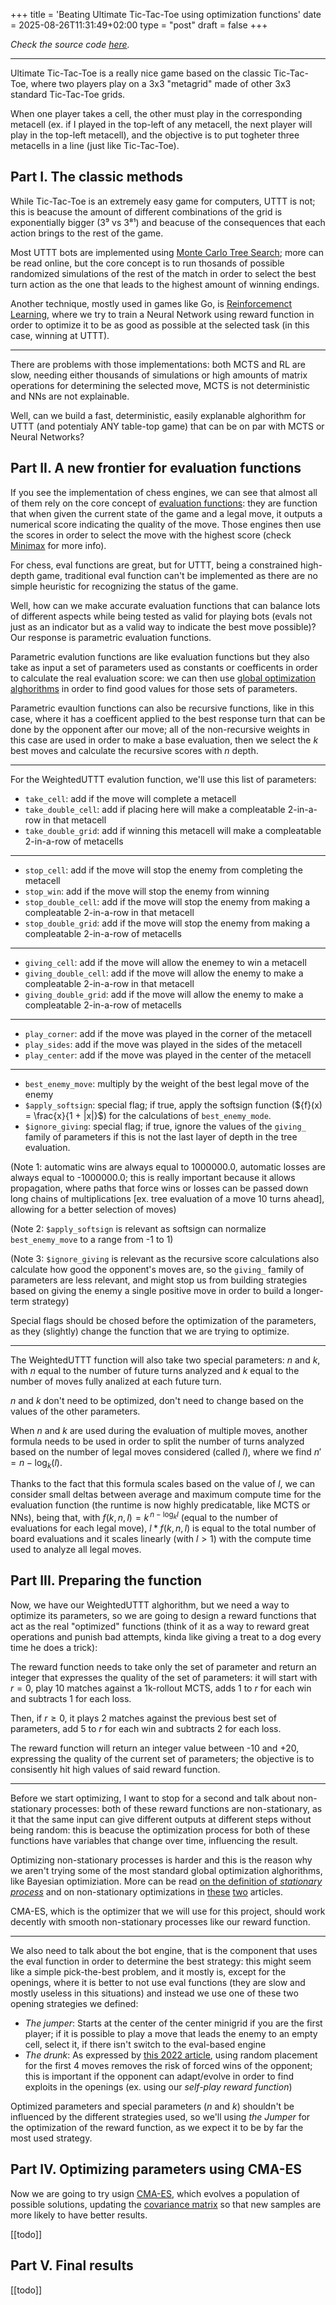 +++
title = 'Beating Ultimate Tic-Tac-Toe using optimization functions'
date = 2025-08-26T11:31:49+02:00
type = "post"
draft = false
+++

*Check the source code [here](https://github.com/gi-dellav/WeightedUTTT).*


---


Ultimate Tic-Tac-Toe is a really nice game based on the classic Tic-Tac-Toe, where two players play on a 3x3 "metagrid" made of other 3x3 standard Tic-Tac-Toe grids.

When one player takes a cell, the other must play in the corresponding metacell (ex. if I played in the top-left of any metacell, the next player will play in the top-left metacell), and the objective is to put togheter three metacells in a line (just like Tic-Tac-Toe).

## Part I. The classic methods

While Tic-Tac-Toe is an extremely easy game for computers, UTTT is not; this is beacuse the amount of different combinations of the grid is exponentially bigger (3⁹ vs 3⁸¹) and beacuse of the consequences that each action brings to the rest of the game.

Most UTTT bots are implemented using [Monte Carlo Tree Search](https://en.wikipedia.org/wiki/Monte_Carlo_tree_search); more can be read online, but the core concept is to run thosands of possible randomized simulations of the rest of the match in order to select the best turn action as the one that leads to the highest amount of winning endings.

Another technique, mostly used in games like Go, is [Reinforcemenct Learning](https://en.wikipedia.org/wiki/Reinforcement_learning), where we try to train a Neural Network using reward function in order to optimize it to be as good as possible at the selected task (in this case, winning at UTTT).

---

There are problems with those implementations: both MCTS and RL are slow, needing either thousands of simulations or high amounts of matrix operations for determining the selected move, MCTS is not deterministic and NNs are not explainable.

Well, can we build a fast, deterministic, easily explanable alghorithm for UTTT (and potentialy ANY table-top game) that can be on par with MCTS or Neural Networks?

## Part II. A new frontier for evaluation functions

If you see the implementation of chess engines, we can see that almost all of them rely on the core concept of [evaluation functions](https://en.wikipedia.org/wiki/Evaluation_function): they are function that when given the current state of the game and a legal move, it outputs a numerical score indicating the quality of the move. Those engines then use the scores in order to select the move with the highest score (check [Minimax](https://en.wikipedia.org/wiki/Minimax) for more info).

For chess, eval functions are great, but for UTTT, being a constrained high-depth game, traditional eval function can't be implemented as there are no simple heuristic for recognizing the status of the game.

Well, how can we make accurate evaluation functions that can balance lots of different aspects while being tested as valid for playing bots (evals not just as an indicator but as a valid way to indicate the best move possible)? Our response is parametric evaluation functions.

Parametric evalution functions are like evaluation functions but they also take as input a set of parameters used as constants or coefficents in order to calculate the real evaluation score: we can then use [global optimization alghorithms](https://en.wikipedia.org/wiki/Global_optimization) in order to find good values for those sets of parameters.

Parametric evaultion functions can also be recursive functions, like in this case, where it has a coefficent applied to the best response turn that can be done by the opponent after our move; all of the non-recursive weights in this case are used in order to make a base evaluation, then we select the *k* best moves and calculate the recursive scores with *n* depth.

---


For the WeightedUTTT evalution function, we'll use this list of parameters:

- `take_cell`: add if the move will complete a metacell
- `take_double_cell`: add if placing here will make a compleatable 2-in-a-row in that metacell
- `take_double_grid`: add if winning this metacell will make a compleatable 2-in-a-row of metacells

---

- `stop_cell`: add if the move will stop the enemy from completing the metacell
- `stop_win`: add if the move will stop the enemy from winning
- `stop_double_cell`: add if the move will stop the enemy from making a compleatable 2-in-a-row in that metacell
- `stop_double_grid`: add if the move will stop the enemy from making a compleatable 2-in-a-row of metacells

---

- `giving_cell`: add if the move will allow the enemey to win a metacell
- `giving_double_cell`: add if the move will allow the enemy to make a compleatable 2-in-a-row in that metacell
- `giving_double_grid`: add if the move will allow the enemy to make a compleatable 2-in-a-row of metacells

---

- `play_corner`: add if the move was played in the corner of the metacell
- `play_sides`: add if the move was played in the sides of the metacell
- `play_center`: add if the move was played in the center of the metacell

---

- `best_enemy_move`: multiply by the weight of the best legal move of the enemy
- `$apply_softsign`: special flag; if true, apply the softsign function ($\{f}(x) = \frac{x}{1 + |x|}$) for the calculations of `best_enemy_mode`.
- `$ignore_giving`: special flag; if true, ignore the values of the `giving_` family of parameters if this is not the last layer of depth in the tree evaluation.

(Note 1: automatic wins are always equal to 1000000.0, automatic losses are always equal to -1000000.0; this is really important because it allows propagation, where paths that force wins or losses can be passed down long chains of multiplications [ex. tree evaluation of a move 10 turns ahead], allowing for a better selection of moves)

(Note 2: `$apply_softsign` is relevant as softsign can normalize `best_enemy_move` to a range from -1 to 1)

(Note 3: `$ignore_giving` is relevant as the recursive score calculations also calculate how good the opponent's moves are, so the `giving_` family of parameters are less relevant, and might stop us from building strategies based on giving the enemy a single positive move in order to build a longer-term strategy)

Special flags should be chosed before the optimization of the parameters, as they (slightly) change the function that we are trying to optimize.

---


The WeightedUTTT function will also take two special parameters: *n* and *k*, with *n* equal to the number of future turns analyzed and *k* equal to the number of moves fully analized at each future turn.

*n* and *k* don't need to be optimized, don't need to change based on the values of the other parameters.

When *n* and *k* are used during the evaluation of multiple moves, another formula needs to be used in order to split the number of turns analyzed based on the number of legal moves considered (called *l*), where we find $n' = n - \log_k(l)$.

Thanks to the fact that this formula scales based on the value of *l*, we can consider small deltas between average and maximum compute time for the evaluation function (the runtime is now highly predicatable, like MCTS or NNs), being that, with $f(k,n,l) = k^{\,n - \log_k l}$ (equal to the number of evaluations for each legal move), $l*f(k,n,l)$ is equal to the total number of board evaluations and it scales linearly (with $l>1$) with the compute time used to analyze all legal moves.


## Part III. Preparing the function

Now, we have our WeightedUTTT alghorithm, but we need a way to optimize its parameters, so we are going to design a reward functions that act as the real "optimized" functions (think of it as a way to reward great operations and punish bad attempts, kinda like giving a treat to a dog every time he does a trick):

The reward function needs to take only the set of parameter and return an integer that expresses the quality of the set of parameters: it will start with $r=0$, play 10 matches against a 1k-rollout MCTS, adds 1 to $r$ for each win and subtracts 1 for each loss.

Then, if $r \geq 0$, it plays 2 matches against the previous best set of parameters, add 5 to $r$ for each win and subtracts 2 for each loss.

The reward function will return an integer value between -10 and +20, expressing the quality of the current set of parameters; the objective is to consisently hit high values of said reward function.

---


Before we start optimizing, I want to stop for a second and talk about non-stationary processes: both of these reward functions are non-stationary, as it that the same input can give different outputs at different steps without being random: this is beacuse the optimization process for both of these functions have variables that change over time, influencing the result.

Optimizing non-stationary processes is harder and this is the reason why we aren't trying some of the most standard global optimization alghorithms, like Bayesian optimiziation. More can be read [on the definition of *stationary process*](https://en.wikipedia.org/wiki/Stationary_process) and on non-stationary optimizations in [these](https://arxiv.org/abs/2506.02980) [two](https://arxiv.org/abs/1307.5449) articles.

CMA-ES, which is the optimizer that we will use for this project, should work decently with smooth non-stationary processes like our reward function.

---

We also need to talk about the bot engine, that is the component that uses the eval function in order to determine the best strategy: this might seem like a simple pick-the-best problem, and it mostly is, except for the openings, where it is better to not use eval functions (they are slow and mostly useless in this situations) and instead we use one of these two opening strategies we defined:
- *The jumper*: Starts at the center of the center minigrid if you are the first player; if it is possible to play a move that leads the enemy to an empty cell, select it, if there isn't switch to the eval-based engine
- *The drunk*: As expressed by [this 2022 article](https://arxiv.org/pdf/2207.06239), using random placement for the first 4 moves removes the risk of forced wins of the opponent; this is important if the opponent can adapt/evolve in order to find exploits in the openings (ex. using our *self-play reward function*)

Optimized parameters and special parameters (*n* and *k*) shouldn't be influenced by the different strategies used, so we'll using *the Jumper* for the optimization of the reward function, as we expect it to be by far the most used strategy.

## Part IV. Optimizing parameters using CMA-ES

Now we are going to try usign [CMA-ES](https://en.wikipedia.org/wiki/CMA-ES), which evolves a population of possible solutions, updating the [covariance matrix](https://en.wikipedia.org/wiki/Covariance_matrix) so that new samples are more likely to have better results.

[[todo]]

## Part V. Final results

[[todo]]
